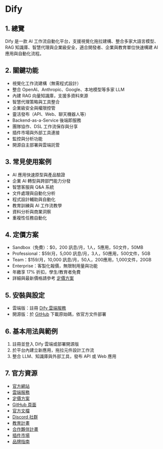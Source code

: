 # Dify

## 1. 總覽
Dify 是一款 AI 工作流自動化平台，支援視覺化拖拉建構、整合多家大語言模型、RAG 知識庫、智慧代理與企業級安全，適合開發者、企業與教育單位快速構建 AI 應用與自動化流程。

## 2. 關鍵功能
- 視覺化工作流建構（無需程式設計）
- 整合 OpenAI、Anthropic、Google、本地模型等多家 LLM
- 內建 RAG 向量知識庫，支援多資料來源
- 智慧代理策略與工具整合
- 企業級安全與權限控管
- 靈活發布（API、Web、聊天機器人等）
- Backend-as-a-Service 後端即服務
- 團隊協作、DSL 工作流保存與分享
- 插件市場與外部工具連接
- 監控與分析功能
- 開源自主部署與雲端託管

## 3. 常見使用案例
- AI 應用快速原型與產品驗證
- 企業 AI 轉型與跨部門能力分發
- 智慧客服與 Q&A 系統
- 文件處理與自動化分析
- 程式設計輔助與自動化
- 教育訓練與 AI 工作流教學
- 資料分析與商業洞察
- 重複性任務自動化

## 4. 定價方案
- Sandbox（免費）：$0，200 訊息/月，1人，5應用，50文件，50MB
- Professional：$59/月，5,000 訊息/月，3人，50應用，500文件，5GB
- Team：$159/月，10,000 訊息/月，50人，200應用，1,000文件，20GB
- Enterprise：客製化報價，無限制用量與功能
- 年繳享 17% 折扣，學生/教育者免費
- 詳細與最新價格請參考 [定價方案](https://dify.ai/pricing)

## 5. 安裝與設定
- 雲端版：註冊 [Dify 雲端服務](https://cloud.dify.ai/)
- 開源版：於 [GitHub](https://github.com/langgenius/dify) 下載原始碼，依官方文件部署

## 6. 基本用法與範例
1. 註冊並登入 Dify 雲端或部署開源版
2. 於平台內建立新應用，拖拉元件設計工作流
3. 整合 LLM、知識庫與外部工具，發布 API 或 Web 應用

## 7. 官方資源
- [官方網站](https://dify.ai/)
- [雲端服務](https://cloud.dify.ai/)
- [定價方案](https://dify.ai/pricing)
- [GitHub 頁面](https://github.com/langgenius/dify)
- [官方文檔](https://docs.dify.ai/en/introduction)
- [Discord 社群](https://discord.com/invite/FngNHpbcY7)
- [教育計畫](https://dify.ai/education)
- [合作夥伴計畫](https://dify.ai/partner)
- [插件市場](https://marketplace.dify.ai/?language=en-US)
- [品牌指南](https://docs.dify.ai/en/resources/about-dify/dify-brand-guidelines)

